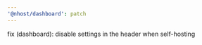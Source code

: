 ```yaml
---
'@nhost/dashboard': patch
---
```


fix (dashboard): disable settings in the header when self-hosting
